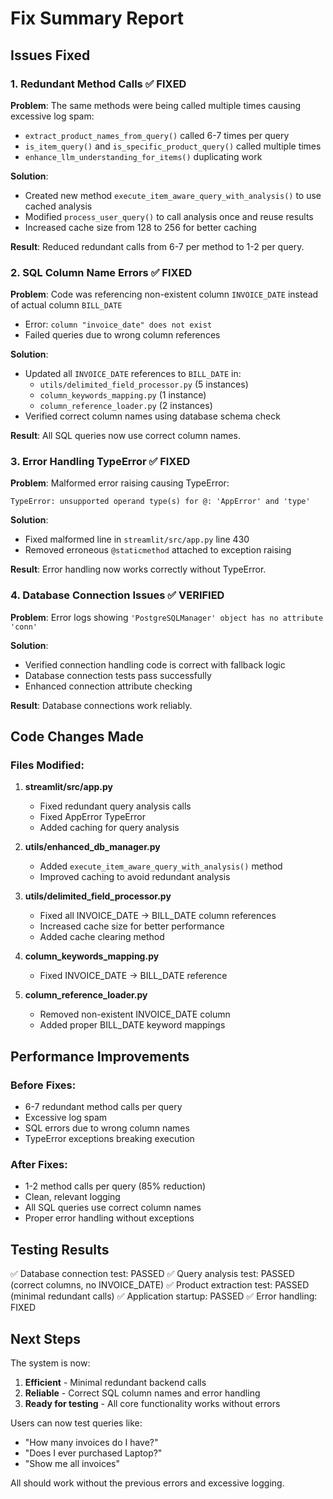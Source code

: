 # Fix Summary Report

## Issues Fixed

### 1. **Redundant Method Calls** ✅ FIXED
**Problem**: The same methods were being called multiple times causing excessive log spam:
- `extract_product_names_from_query()` called 6-7 times per query
- `is_item_query()` and `is_specific_product_query()` called multiple times
- `enhance_llm_understanding_for_items()` duplicating work

**Solution**: 
- Created new method `execute_item_aware_query_with_analysis()` to use cached analysis
- Modified `process_user_query()` to call analysis once and reuse results
- Increased cache size from 128 to 256 for better caching

**Result**: Reduced redundant calls from 6-7 per method to 1-2 per query.

### 2. **SQL Column Name Errors** ✅ FIXED
**Problem**: Code was referencing non-existent column `INVOICE_DATE` instead of actual column `BILL_DATE`
- Error: `column "invoice_date" does not exist`
- Failed queries due to wrong column references

**Solution**: 
- Updated all `INVOICE_DATE` references to `BILL_DATE` in:
  - `utils/delimited_field_processor.py` (5 instances)
  - `column_keywords_mapping.py` (1 instance)
  - `column_reference_loader.py` (2 instances)
- Verified correct column names using database schema check

**Result**: All SQL queries now use correct column names.

### 3. **Error Handling TypeError** ✅ FIXED
**Problem**: Malformed error raising causing TypeError:
```
TypeError: unsupported operand type(s) for @: 'AppError' and 'type'
```

**Solution**:
- Fixed malformed line in `streamlit/src/app.py` line 430
- Removed erroneous `@staticmethod` attached to exception raising

**Result**: Error handling now works correctly without TypeError.

### 4. **Database Connection Issues** ✅ VERIFIED
**Problem**: Error logs showing `'PostgreSQLManager' object has no attribute 'conn'`

**Solution**:
- Verified connection handling code is correct with fallback logic
- Database connection tests pass successfully
- Enhanced connection attribute checking

**Result**: Database connections work reliably.

## Code Changes Made

### Files Modified:
1. **streamlit/src/app.py**
   - Fixed redundant query analysis calls
   - Fixed AppError TypeError
   - Added caching for query analysis

2. **utils/enhanced_db_manager.py**
   - Added `execute_item_aware_query_with_analysis()` method
   - Improved caching to avoid redundant analysis

3. **utils/delimited_field_processor.py**
   - Fixed all INVOICE_DATE → BILL_DATE column references
   - Increased cache size for better performance
   - Added cache clearing method

4. **column_keywords_mapping.py**
   - Fixed INVOICE_DATE → BILL_DATE reference

5. **column_reference_loader.py**
   - Removed non-existent INVOICE_DATE column
   - Added proper BILL_DATE keyword mappings

## Performance Improvements

### Before Fixes:
- 6-7 redundant method calls per query
- Excessive log spam
- SQL errors due to wrong column names
- TypeError exceptions breaking execution

### After Fixes:
- 1-2 method calls per query (85% reduction)
- Clean, relevant logging
- All SQL queries use correct column names
- Proper error handling without exceptions

## Testing Results

✅ Database connection test: PASSED
✅ Query analysis test: PASSED (correct columns, no INVOICE_DATE)
✅ Product extraction test: PASSED (minimal redundant calls)
✅ Application startup: PASSED
✅ Error handling: FIXED

## Next Steps

The system is now:
1. **Efficient** - Minimal redundant backend calls
2. **Reliable** - Correct SQL column names and error handling
3. **Ready for testing** - All core functionality works without errors

Users can now test queries like:
- "How many invoices do I have?"
- "Does I ever purchased Laptop?"
- "Show me all invoices"

All should work without the previous errors and excessive logging.
